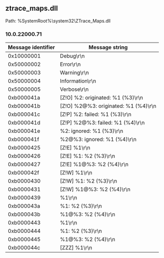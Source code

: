 ## ztrace_maps.dll

Path: %SystemRoot%\system32\ZTrace_Maps.dll

### 10.0.22000.71

Message identifier | Message string
--- | ---
0x10000001 | Debug\r\n
0x50000002 | Error\r\n
0x50000003 | Warning\r\n
0x50000004 | Information\r\n
0x50000005 | Verbose\r\n
0xb000041a | [Z!O] %2: originated: %1 (%3)\r\n
0xb000041b | [Z!O] %2@%3: originated: %1 (%4)\r\n
0xb000041c | [Z!P] %2: failed: %1 (%3)\r\n
0xb000041d | [Z!P] %2@%3: failed: %1 (%4)\r\n
0xb000041e |       %2: ignored: %1 (%3)\r\n
0xb000041f |       %2@%3: ignored: %1 (%4)\r\n
0xb0000425 | [Z!E] %1\r\n
0xb0000426 | [Z!E] %1: %2 (%3)\r\n
0xb0000427 | [Z!E] %1@%3: %2 (%4)\r\n
0xb000042f | [Z!W] %1\r\n
0xb0000430 | [Z!W] %1: %2 (%3)\r\n
0xb0000431 | [Z!W] %1@%3: %2 (%4)\r\n
0xb0000439 |       %1\r\n
0xb000043a |       %1: %2 (%3)\r\n
0xb000043b |       %1@%3: %2 (%4)\r\n
0xb0000443 |       %1\r\n
0xb0000444 |       %1: %2 (%3)\r\n
0xb0000445 |       %1@%3: %2 (%4)\r\n
0xb000044c | [ZZZ] %1\r\n
